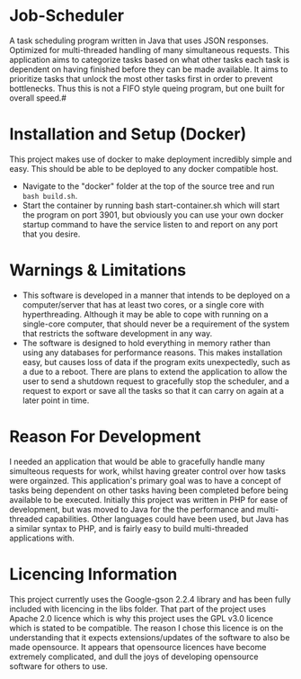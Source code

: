 Job-Scheduler
=============
A task scheduling program written in Java that uses JSON responses. Optimized for multi-threaded handling of many simultaneous requests. This application aims to categorize tasks based on what other tasks each task is dependent on having finished before they can be made available. It aims to prioritize tasks that unlock the most other tasks first in order to prevent bottlenecks. Thus this is not a FIFO style queing program, but one built for overall speed.#

Installation and Setup (Docker)
================
This project makes use of docker to make deployment incredibly simple and easy. This should be able to be deployed to any docker compatible host. 
* Navigate to the "docker" folder at the top of the source tree and run `bash build.sh`. 
* Start the container by running bash start-container.sh which will start the program on port 3901, but obviously you can use your own docker startup command to have the service listen to and report on any port that you desire.

Warnings & Limitations
======================
* This software is developed in a manner that intends to be deployed on a computer/server that has at least two cores, or a single core with hyperthreading. Although it may be able to cope with running on a single-core computer, that should never be a requirement of the system that restricts the software development in any way.
* The software is designed to hold everything in memory rather than using any databases for performance reasons. This makes installation easy, but causes loss of data if the program exits unexpectedly, such as a due to a reboot. There are plans to extend the application to allow the user to send a shutdown request to gracefully stop the scheduler, and a request to export or save all the tasks so that it can carry on again at a later point in time.

Reason For Development
======================
I needed an application that would be able to gracefully handle many simulteous requests for work, whilst having greater control over how tasks were orgainzed. This application's primary goal was to have a concept of tasks being dependent on other tasks having been completed before being available to be executed. Initially this project was written in PHP for ease of development, but was moved to Java for the the performance and multi-threaded capabilities. Other languages could have been used, but Java has a similar syntax to PHP, and is fairly easy to build multi-threaded applications with. 

Licencing Information
=====================
This project currently uses the Google-gson 2.2.4 library and has been fully included with licencing in the libs folder. That part of the project uses Apache 2.0 licence which is why this project uses the GPL v3.0 licence which is stated to be compatible. The reason I chose this licence is on the understanding that it expects extensions/updates of the software to also be made opensource. It appears that opensource licences have become extremely complicated, and dull the joys of developing opensource software for others to use.
